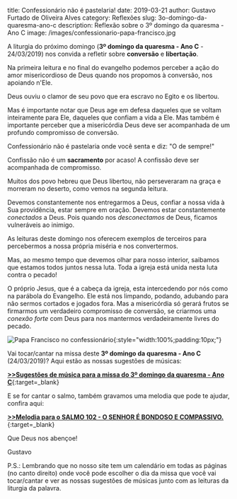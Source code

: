 title: Confessionário não é pastelaria!
date: 2019-03-21
author: Gustavo Furtado de Oliveira Alves
category: Reflexões
slug: 3o-domingo-da-quaresma-ano-c
description: Reflexão sobre o 3º domingo da quaresma - Ano C
image: /images/confessionario-papa-francisco.jpg

A liturgia do próximo domingo (**3º domingo da quaresma - Ano C** - 24/03/2019) nos convida a refletir sobre **conversão** e **libertação**.

Na primeira leitura e no final do evangelho podemos perceber a ação do amor misericordioso de Deus quando nos propomos à conversão,
nos apoiando n'Ele.

Deus ouviu o clamor de seu povo que era escravo no Egito e os libertou.

Mas é importante notar que Deus age em defesa daqueles que se voltam inteiramente para Ele, daqueles que confiam a vida a Ele.
Mas também é importante perceber que a misericórdia Deus deve ser acompanhada de um profundo compromisso de conversão.

Confessionário não é pastelaria onde você senta e diz: "O de sempre!"

Confissão não é um **sacramento** por acaso! A confissão deve ser acompanhada de compromisso.

Muitos dos povo hebreu que Deus libertou, não perseveraram na graça e morreram no deserto, como vemos na segunda leitura.

Devemos constantemente nos entregarmos a Deus, confiar a nossa vida à Sua providência, estar sempre em oração.
Devemos estar constantemente _conectados_ a Deus. Pois quando nos _desconectamos_ de Deus, ficamos vulneráveis ao inimigo.

As leituras deste domingo nos oferecem exemplos de terceiros para percebermos a nossa própria miséria e nos convertermos.

Mas, ao mesmo tempo que devemos olhar para nosso interior, saibamos que estamos todos juntos nessa luta.
Toda a igreja está unida nesta luta contra o pecado!

O próprio Jesus, que é a cabeça da igreja, esta intercedendo por nós como na parábola do Evangelho.
Ele está nos limpando, podando, adubando para não sermos cortados e jogados fora.
Mas a misericórdia só gerará frutos se firmarmos um verdadeiro compromisso de conversão, se criarmos uma _conexão forte_ com Deus
para nos mantermos verdadeiramente livres do pecado.

![Papa Francisco no confessionário](/images/confessionario-papa-francisco.jpg){:style="width:100%;padding:10px;"}

Vai tocar/cantar na missa deste **3º domingo da quaresma - Ano C** (24/03/2019)? Aqui estão as nossas sugestões de músicas:

[**>>Sugestões de música para a missa do 3º domingo da quaresma - Ano C**](https://musicasparamissa.com.br/sugestoes-para/3o-domingo-da-quaresma-ano-c){:target=\_blank}

E se for cantar o salmo, também gravamos uma melodia que pode te ajudar, confira aqui:

[**>>Melodia para o SALMO 102 - O SENHOR É BONDOSO E COMPASSIVO.**](https://musicasparamissa.com.br/musica/salmo-102-o-senhor-e-bondoso-e-compassivo/){:target=\_blank}

Que Deus nos abençoe!

Gustavo

P.S.: Lembrando que no nosso site tem um calendário em todas as páginas (no canto direito) onde você pode escolher o dia da missa que você vai tocar/cantar e ver as nossas sugestões de músicas junto com as leituras da liturgia da palavra.
